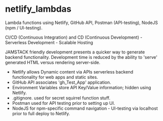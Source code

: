 # netlify_lambdas
Lambda functions using Netlify, GitHub API, Postman (API-testing), NodeJS (npm / UI-testing). 

CI/CD (Continuous Integration) and CD (Continuous Development) - Serverless Development - Scalable Hosting 

JAMSTACK friendly development presents a quicker way to generate backend functionality. 
Development time is reduced by the ability to 'serve' generated HTML versus rendering server-side.

- Netlify allows Dynamic content via APIs serverless backend functionality for web apps and static sites.
- GitHub API associates 'gh_Test_App' application.
- Environment Variables store API Key/Value information; hidden using Netlify.
- .gitignore. used for secret squirrel function stuff.
- Postman used for API testing prior to setting up UI.
- NodeJS for npm-specific command navigation - UI-testing via localhost prior to full deploy to Netlify.
